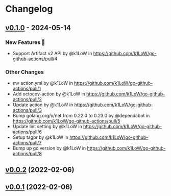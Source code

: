 # Changelog

## [v0.1.0](https://github.com/k1LoW/go-github-actions/compare/v0.0.2...v0.1.0) - 2024-05-14
### New Features 🎉
- Support Artifact v2 API by @k1LoW in https://github.com/k1LoW/go-github-actions/pull/4
### Other Changes
- mv action.yml by @k1LoW in https://github.com/k1LoW/go-github-actions/pull/1
- Add octocov-action by @k1LoW in https://github.com/k1LoW/go-github-actions/pull/2
- Update action by @k1LoW in https://github.com/k1LoW/go-github-actions/pull/3
- Bump golang.org/x/net from 0.22.0 to 0.23.0 by @dependabot in https://github.com/k1LoW/go-github-actions/pull/5
- Update lint setting by @k1LoW in https://github.com/k1LoW/go-github-actions/pull/6
- Setup tagpr by @k1LoW in https://github.com/k1LoW/go-github-actions/pull/7
- Bump up go version by @k1LoW in https://github.com/k1LoW/go-github-actions/pull/8

## [v0.0.2](https://github.com/k1LoW/go-github-actions/compare/v0.0.1...v0.0.2) (2022-02-06)


## [v0.0.1](https://github.com/k1LoW/go-github-actions/compare/2e2607f0598d...v0.0.1) (2022-02-06)
